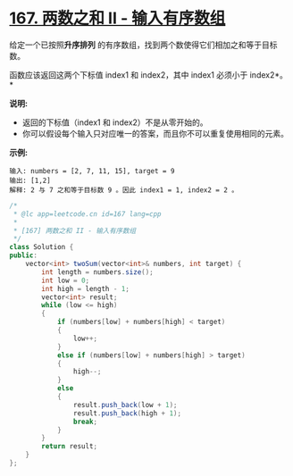 # [167. 两数之和 II - 输入有序数组](https://leetcode-cn.com/problems/two-sum-ii-input-array-is-sorted/)

给定一个已按照**升序排列** 的有序数组，找到两个数使得它们相加之和等于目标数。

函数应该返回这两个下标值 index1 和 index2，其中 index1 必须小于 index2*。*

**说明:**

- 返回的下标值（index1 和 index2）不是从零开始的。
- 你可以假设每个输入只对应唯一的答案，而且你不可以重复使用相同的元素。

**示例:**

```
输入: numbers = [2, 7, 11, 15], target = 9
输出: [1,2]
解释: 2 与 7 之和等于目标数 9 。因此 index1 = 1, index2 = 2 。
```



```java
/*
 * @lc app=leetcode.cn id=167 lang=cpp
 *
 * [167] 两数之和 II - 输入有序数组
 */
class Solution {
public:
    vector<int> twoSum(vector<int>& numbers, int target) {
        int length = numbers.size();
        int low = 0;
        int high = length - 1;
        vector<int> result;
        while (low <= high)
        {
            if (numbers[low] + numbers[high] < target)
            {
                low++;
            }
            else if (numbers[low] + numbers[high] > target)
            {
                high--;
            }
            else
            {
                result.push_back(low + 1);
                result.push_back(high + 1);
                break;
            }
        }
        return result;
    }
};
```


